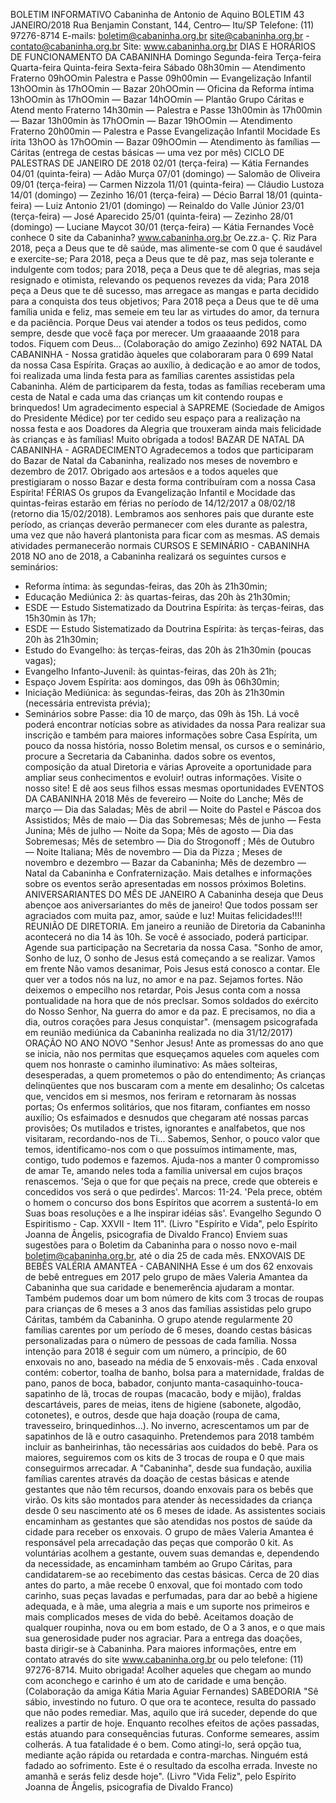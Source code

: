 BOLETIM INFORMATIVO 
Cabaninha de Antonio de Aquino 
BOLETIM 43 JANEIRO/2018 
Rua Benjamin Constant, 144, Centro— Itu/SP 
Telefone: (11) 97276-8714 
E-mails: boletim@cabaninha.org.br 
site@cabaninha.org.br - contato@cabaninha.org.br 
Site: www.cabaninha.org.br 
DIAS E HORÁRIOS DE FUNCIONAMENTO DA CABANINHA 
Domingo 
Segunda-feira 
Terça-feira 
Quarta-feira 
Quinta-feira 
Sexta-feira 
Sábado 
08h30min — Atendimento Fraterno 
09hOOmin Palestra e Passe 
09h00min — Evangelização Infantil 
13hOOmin às 17hOOmin — Bazar 
20hOOmin — Oficina da Reforma íntima 
13hOOmin às 17hOOmin — Bazar 
14hOOmin — Plantão Grupo Cáritas 
e Atend mento Fraterno 
14h30min — Palestra e Passe 
13h00min às 17h00min — Bazar 
13h00min às 17hOOmin — Bazar 
19hOOmin — Atendimento Fraterno 
20h00min — Palestra e Passe 
Evangelização Infantil 
Mocidade Es írita 
13hOO às 17hOOmin — Bazar 
09hOOmin — Atendimento às famílias — Cáritas 
(entrega de cestas básicas — uma vez por mês) 
CICLO DE PALESTRAS DE JANEIRO DE 2018 
02/01 (terça-feira) — Kátia Fernandes 
04/01 (quinta-feira) — Adão Murça 
07/01 (domingo) — Salomão de Oliveira 
09/01 (terça-feira) — Carmen Nizzola 
11/01 (quinta-feira) — Cláudio Lustoza 
14/01 (domingo) — Zezinho 
16/01 (terça-feira) — Décio Barral 
18/01 (quinta-feira) — Luiz Antonio 
21/01 (domingo) — Reinaldo do Valle Júnior 
23/01 (terça-feira) — José Aparecido 
25/01 (quinta-feira) — Zezinho 
28/01 (domingo) — Luciane Maycot 
30/01 (terça-feira) — Kátia Fernandes 
Você conhece 0 site da Cabaninha? www.cabaninha.org.br 
Oe.zz.a- 
Ç. Riz 
Para 2018, peça a Deus que te dê saúde, mas alimente-se com 0 que é 
saudável e exercite-se; 
Para 2018, peça a Deus que te dê paz, mas seja tolerante e indulgente 
com todos; para 2018, peça a Deus que te dê alegrias, mas seja 
resignado e otimista, relevando os pequenos revezes da vida; 
Para 2018 peça a Deus que te dê sucesso, mas arregace as mangas e 
parta decidido para a conquista dos teus objetivos; 
Para 2018 peça a Deus que te dê uma família unida e feliz, mas semeie 
em teu lar as virtudes do amor, da ternura e da paciência. 
Porque Deus vai atender a todos os teus pedidos, como sempre, 
desde que você faça por merecer. 
Um graaaaande 2018 para todos. Fiquem com Deus... 
(Colaboração do amigo Zezinho) 
692 NATAL DA CABANINHA - 
Nossa gratidão àqueles que colaboraram para 0 699 Natal da nossa 
Casa Espírita. Graças ao auxílio, à dedicação e ao amor de todos, foi 
realizada uma linda festa para as famílias carentes assistidas pela 
Cabaninha. Além de participarem da festa, todas as famílias receberam 
uma cesta de Natal e cada uma das crianças um kit contendo roupas e 
brinquedos! Um agradecimento especial à SAPREME (Sociedade de 
Amigos do Presidente Médice) por ter cedido seu espaço para a 
realização na nossa festa e aos Doadores da Alegria que trouxeram 
ainda mais felicidade às crianças e às famílias! Muito obrigada a todos! 
BAZAR DE NATAL DA CABANINHA - AGRADECIMENTO 
Agradecemos a todos que participaram do Bazar de Natal da 
Cabaninha, realizado nos meses de novembro e dezembro de 2017. 
Obrigado aos artesãos e a todos aqueles que prestigiaram o nosso 
Bazar e desta forma contribuíram com a nossa Casa Espírita! 
FÉRIAS 
Os grupos da Evangelização Infantil e Mocidade das quintas-feiras 
estarão em férias no período de 14/12/2017 a 08/02/18 (retorno dia 
15/02/2018). Lembramos aos senhores pais que durante este período, 
as crianças deverão permanecer com eles durante as palestra, uma vez 
que não haverá plantonista para ficar com as mesmas. AS demais 
atividades permanecerão normais 
CURSOS E SEMINÁRIO - CABANINHA 2018 
NO ano de 2018, a Cabaninha realizará os seguintes cursos e 
seminários: 
- Reforma íntima: às segundas-feiras, das 20h às 21h30min; 
- Educação Mediúnica 2: às quartas-feiras, das 20h às 21h30min; 
- ESDE — Estudo Sistematizado da Doutrina Espírita: às terças-feiras, 
das 15h30min às 17h; 
- ESDE — Estudo Sistematizado da Doutrina Espírita: às terças-feiras, 
das 20h às 21h30min; 
- Estudo do Evangelho: às terças-feiras, das 20h às 21h30min (poucas 
vagas); 
- Evangelho Infanto-Juvenil: às quintas-feiras, das 20h às 21h; 
- Espaço Jovem Espírita: aos domingos, das 09h às 06h30min; 
- Iniciação Mediúnica: às segundas-feiras, das 20h às 21h30min 
(necessária entrevista prévia); 
- Seminários sobre Passe: dia 10 de março, das 09h às 15h. 
Lá você poderá encontrar notícias sobre as atividades da nossa 
Para realizar sua inscrição e também para maiores informações sobre 
Casa Espírita, um pouco da nossa história, nosso Boletim mensal, 
os cursos e o seminário, procure a Secretaria da Cabaninha. 
dados sobre os eventos, composição da atual Diretoria e várias 
Aproveite a oportunidade para ampliar seus conhecimentos e evoluir! 
outras informações. Visite o nosso site! 
E dê aos seus filhos essas mesmas oportunidades 
EVENTOS DA CABANINHA 2018 
Mês de fevereiro — Noite do Lanche; 
Mês de março — Dia das Saladas; 
Mês de abril — Noite do Pastel e Páscoa dos Assistidos; 
Mês de maio — Dia das Sobremesas; 
Mês de junho — Festa Junina; 
Mês de julho — Noite da Sopa; 
Mês de agosto — Dia das Sobremesas; 
Mês de setembro — Dia do Strogonoff ; 
Mês de Outubro — Noite Italiana; 
Mês de novembro — Dia da Pizza ; 
Meses de novembro e dezembro — Bazar da Cabaninha; 
Mês de dezembro — Natal da Cabaninha e Confraternização. 
Mais detalhes e informações sobre os eventos serão 
apresentadas em nossos próximos Boletins. 
ANIVERSARIANTES DO MÊS DE JANEIRO 
A Cabaninha deseja que Deus abençoe aos aniversariantes do 
mês de janeiro! Que todos possam ser agraciados com muita paz, 
amor, saúde e luz! Muitas felicidades!!!! 
REUNIÃO DE DIRETORIA. 
Em janeiro a reunião de Diretoria da Cabaninha acontecerá no dia 
14 às 10h. Se você é associado, poderá participar. Agende sua 
participação na Secretaria da nossa Casa. 
"Sonho de amor, 
Sonho de luz, 
O sonho de Jesus está começando a se realizar. 
Vamos em frente 
Não vamos desanimar, 
Pois Jesus está conosco a contar. 
Ele quer ver a todos nós na luz, no amor e na paz. 
Sejamos fortes. 
Não deixemos o empecilho nos retardar, 
Pois Jesus conta com a nossa pontualidade na hora que de nós 
preclsar. 
Somos soldados do exército do Nosso Senhor, 
Na guerra do amor e da paz. 
E precisamos, no dia a dia, outros corações para Jesus conquistar". 
(mensagem psicografada em reunião mediúnica da Cabaninha 
realizada no dia 31/12/2017) 
ORAÇÃO NO ANO NOVO 
"Senhor Jesus! 
Ante as promessas do ano que se inicia, não nos permitas que 
esqueçamos aqueles com aqueles com quem nos honraste o caminho 
iluminativo: 
As mães solteiras, desesperadas, a quem prometemos o pão do 
entendimento; 
As crianças delinqüentes que nos buscaram com a mente em 
desalinho; 
Os calcetas que, vencidos em si mesmos, nos feriram e retornaram às 
nossas portas; 
Os enfermos solitários, que nos fitaram, confiantes em nosso auxílio; 
Os esfaimados e desnudos que chegaram até nossas parcas provisões; 
Os mutilados e tristes, ignorantes e analfabetos, que nos visitaram, 
recordando-nos de Ti... 
Sabemos, Senhor, o pouco valor que temos, identificamo-nos com o 
que possuímos intimamente, mas, contigo, tudo podemos e fazemos. 
Ajuda-nos a manter 0 compromisso de amar Te, amando neles toda a 
família universal em cujos braços renascemos. 
'Seja o que for que peçais na prece, crede que obtereis e concedidos 
vos será o que pedirdes'. Marcos: 11-24. 
'Pela prece, obtém o homem o concurso dos bons Espíritos que 
acorrem a sustentá-lo em Suas boas resoluções e a lhe inspirar idéias 
sãs'. Evangelho Segundo O Espiritismo - Cap. XXVII - Item 11". 
(Livro "Espírito e Vida", pelo Espírito Joanna de Ângelis, 
psicografia de Divaldo Franco) 
Enviem suas sugestões para o Boletim da Cabaninha para o nosso 
novo e-mail boletim@cabaninha.org.br, até o dia 25 de cada mês. 
ENXOVAIS DE BEBÊS VALÉRIA AMANTEA - CABANINHA 
Esse é um dos 62 enxovais de bebê entregues em 2017 pelo grupo de 
mães Valeria Amantea da Cabaninha que sua caridade e benemerência 
ajudaram a montar. 
Também pudemos doar um bom número de kits com 3 trocas de 
roupas para crianças de 6 meses a 3 anos das famílias assistidas pelo 
grupo Cáritas, também da Cabaninha. O grupo atende regularmente 20 
famílias carentes por um período de 6 meses, doando cestas básicas 
personalizadas para o número de pessoas de cada família. Nossa 
intenção para 2018 é seguir com um número, a princípio, de 60 
enxovais no ano, baseado na média de 5 enxovais-mês . 
Cada enxoval contém: cobertor, toalha de banho, bolsa para a 
maternidade, fraldas de pano, panos de boca, babador, conjunto 
manta-casaquinho-touca-sapatinho de lã, trocas de roupas (macacão, 
body e mijão), fraldas descartáveis, pares de meias, itens de higiene 
(sabonete, algodão, cotonetes), e outros, desde que haja doação (roupa 
de cama, travesseiro, brinquedinhos...). No inverno, acrescentamos um 
par de sapatinhos de lã e outro casaquinho. Pretendemos para 2018 
também incluir as banheirinhas, tão necessárias aos cuidados do bebê. 
Para os maiores, seguiremos com os kits de 3 trocas de roupa e 0 que 
mais conseguirmos arrecadar. 
A "Cabaninha", desde sua fundação, auxilia famílias carentes através da 
doação de cestas básicas e atende gestantes que não têm recursos, 
doando enxovais para os bebês que virão. Os kits são montados para 
atender às necessidades da criança desde 0 seu nascimento até os 6 
meses de idade. As assistentes sociais encaminham as gestantes que 
são atendidas nos postos de saúde da cidade para receber os enxovais. 
O grupo de mães Valeria Amantea é responsável pela arrecadação das 
peças que comporão 0 kit. As voluntárias acolhem a gestante, ouvem 
suas demandas e, dependendo da necessidade, as encaminham 
também ao Grupo Cáritas, para candidatarem-se ao recebimento das 
cestas básicas. Cerca de 20 dias antes do parto, a mãe recebe 0 
enxoval, que foi montado com todo carinho, suas peças lavadas e 
perfumadas, para dar ao bebê a higiene adequada, e à mãe, uma 
alegria a mais e um suporte nos primeiros e mais complicados meses de 
vida do bebê. 
Aceitamos doação de qualquer roupinha, nova ou em bom estado, de 
O a 3 anos, e o que mais sua generosidade puder nos agraciar. 
Para a entrega das doações, basta dirigir-se à Cabaninha. Para 
maiores informações, entre em contato através do site 
www.cabaninha.org.br ou pelo telefone: (11) 97276-8714. Muito 
obrigada! 
Acolher aqueles que chegam ao mundo com aconchego e carinho é 
um ato de caridade e uma benção. 
(Colaboração da amiga Kátia Maria Aguiar Fernandes) 
SABEDORIA 
"Sê sábio, investindo no futuro. 
O que ora te acontece, resulta do passado que não podes remediar. 
Mas, aquilo que irá suceder, depende do que realizes a partir de hoje. 
Enquanto recolhes efeitos de ações passadas, estás atuando para 
consequências futuras. 
Conforme semeares, assim colherás. 
A tua fatalidade é o bem. Como atingi-lo, será opção tua, mediante 
ação rápida ou retardada e contra-marchas. 
Ninguém está fadado ao sofrimento. Este é o resultado da escolha 
errada. Investe no amanhã e serás feliz desde hoje". 
(Livro "Vida Feliz", pelo Espírito Joanna de Ângelis, psicografia de Divaldo 
Franco) 
